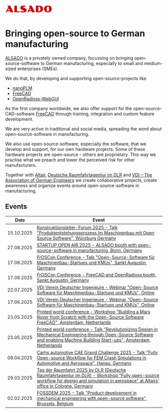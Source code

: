 



<img src="alsado-logo-18-durchsichtig.png" width="30%" alt="ALSADO Company logo" style="margin-top: 8px; margin-bottom: 8px;"></img>

# Bringing open-source to German manufacturing

[ALSADO](https://www.alsado.de) is a privately owned company, focussing on bringing open-source-software to German manufacturing, especially to small and medium-sized enterprises (SMEs).

We do that, by developing and supporting open-source-projects like 
- [nanoPLM](https://github.com/alekssadowski95/nanoPLM)
- [FreeCAD](https://github.com/FreeCAD/FreeCAD)
- [OpenRadioss-WebGUI](https://github.com/alekssadowski95/OpenRadioss-WebGUI)

As the first company worldwide, we also offer support for the open-source-CAD-software [FreeCAD](https://github.com/FreeCAD/FreeCAD) through training, integration and custom feature development.

We are very active in traditional and social media, spreading the word about open-source-software in manufacturing.

We also use open-source-software, especially the software, that we develop and support, for our own hardware projects. Some of these hardware projects are open-source - others are proprietary. This way we practise what we preach and lower the perceived risk for other manufacturers.

Together with [Altair](https://altair.com/), [Deutsche Raumfahrtagentur im DLR](https://www.dlr.de/de/ar) and [VDI – The Association of German Engineers](https://www.vdi.de/en/home) we create collaborative projects, create awareness and organize events around open-source-software in manufacturing.


## Events

| Date | Event |
| ----- | ------- |
| 15.10.2025 | [Konstruktionsleiter-Forum 2025 - Talk "Produktentstehungsprozess im Maschinenbau mit Open Source Software", Würzburg Germany](https://www.konstruktionsleiter-forum.de/programm) |
| 27.08.2025 | [STARTUP OPEN AIR 2025 - ALSADO booth with open-source-software in manufacturing, Bonn, Germany](https://www.digitalhub.de/soa/startups) |
| 17.08.2025 | [FrOSCon Conference - Talk "Open-Source-Software für Maschinenbau-Startups und KMUs", Sankt Augustin, Germany](https://programm.froscon.org/froscon2025/talk/d45368ca-879c-416b-aabf-173ebe85d17e/) |
| 17.08.2025 | [FrOSCon Conference - FreeCAD and OpenRadioss booth, Sankt Augustin, Germany](https://froscon.org/programm/aussteller/) |
| 22.07.2025 | [VDI Verein Deutscher Ingenieure - Webinar "Open-Source Software für Maschinenbau-Startups und KMUs", Online](https://www.vdi.de/veranstaltungen/detail/webinar-open-source-software-fuer-maschinenbau-startups-und-kmus-22072025) |
| 17.06.2025 | [VDI Verein Deutscher Ingenieure - Webinar "Open-Source Software für Maschinenbau-Startups und KMUs", Online](https://www.vdi.de/veranstaltungen/detail/webinar-open-source-software-fuer-maschinenbau-startups-und-kmus-22072025) |
| 23.05.2025 | [Printed world conference - Workshop "Building a Mars Rover from Scratch with the Open-Source Software FreeCAD", Amsterdam, Netherlands](https://printed-amsterdam.com/schedule) |
| 23.05.2025 | [Printed world conference - Talk "Revolutionizing Design in Mechanical Engineering through Open-Source Software and enabling Machine Building Start-ups", Amsterdam, Netherlands](https://printed-amsterdam.com/schedule) |
| 09.04.2025 | [Carhs automotive CAE Grand Challenge 2025 - Talk "Fully Open-source Workflow for FEM Crash Simulations in Automotive and Aerospace", Hanau, Germany](https://www.carhs.de/en/grand-challenge-program.html) |
| 29.03.2025 | [Tag der Raumfahrt 2025 by DLR (Deutsche Raumfahrtagentur im DLR) - Workshop "Fully open-source workflow for design and simulation in aerospace" at Altairs' office in Cologne, Germany](https://www.tagderraumfahrt25.de/teilnehmer/alsado/) |
| 02.02.2025 | [FOSSDEM 2025 - Talk "Product development in mechanical engineering with open-source software", Brussels, Belgium](https://fosdem.org/2025/schedule/event/fosdem-2025-4534-product-development-in-mechanical-engineering-with-open-source-software/) |
